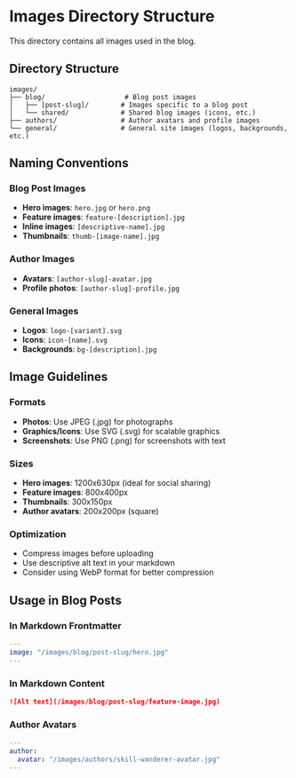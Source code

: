 # Images Directory Structure

This directory contains all images used in the blog.

## Directory Structure

```
images/
├── blog/                    # Blog post images
│   ├── [post-slug]/        # Images specific to a blog post
│   └── shared/             # Shared blog images (icons, etc.)
├── authors/                # Author avatars and profile images
└── general/                # General site images (logos, backgrounds, etc.)
```

## Naming Conventions

### Blog Post Images
- **Hero images**: `hero.jpg` or `hero.png`
- **Feature images**: `feature-[description].jpg`
- **Inline images**: `[descriptive-name].jpg`
- **Thumbnails**: `thumb-[image-name].jpg`

### Author Images
- **Avatars**: `[author-slug]-avatar.jpg`
- **Profile photos**: `[author-slug]-profile.jpg`

### General Images
- **Logos**: `logo-[variant].svg`
- **Icons**: `icon-[name].svg`
- **Backgrounds**: `bg-[description].jpg`

## Image Guidelines

### Formats
- **Photos**: Use JPEG (.jpg) for photographs
- **Graphics/Icons**: Use SVG (.svg) for scalable graphics
- **Screenshots**: Use PNG (.png) for screenshots with text

### Sizes
- **Hero images**: 1200x630px (ideal for social sharing)
- **Feature images**: 800x400px
- **Thumbnails**: 300x150px
- **Author avatars**: 200x200px (square)

### Optimization
- Compress images before uploading
- Use descriptive alt text in your markdown
- Consider using WebP format for better compression

## Usage in Blog Posts

### In Markdown Frontmatter
```yaml
---
image: "/images/blog/post-slug/hero.jpg"
---
```

### In Markdown Content
```markdown
![Alt text](/images/blog/post-slug/feature-image.jpg)
```

### Author Avatars
```yaml
---
author:
  avatar: "/images/authors/skill-wanderer-avatar.jpg"
---
```

